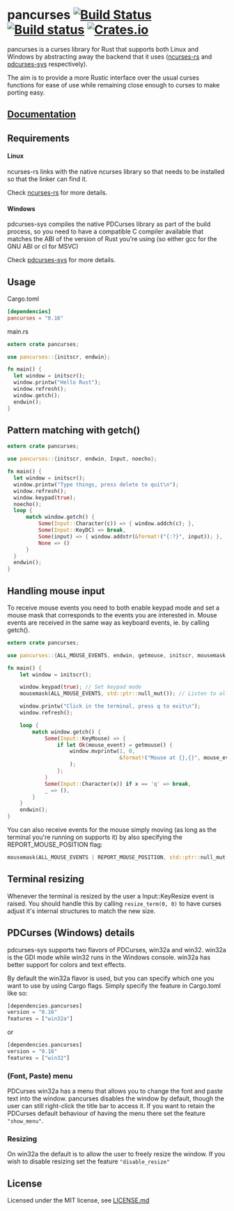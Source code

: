 # pancurses [![Build Status](https://travis-ci.org/ihalila/pancurses.svg?branch=master)](https://travis-ci.org/ihalila/pancurses) [![Build status](https://ci.appveyor.com/api/projects/status/x4j52ihig9n2e25y?svg=true)](https://ci.appveyor.com/project/ihalila/pancurses) [![Crates.io](https://img.shields.io/crates/v/pancurses.svg)](https://crates.io/crates/pancurses)

pancurses is a curses library for Rust that supports both Linux and Windows
by abstracting away the backend that it uses
([ncurses-rs](https://github.com/jeaye/ncurses-rs) and
[pdcurses-sys](https://github.com/ihalila/pdcurses-sys) respectively).

The aim is to provide a more Rustic interface over the usual curses functions
for ease of use while remaining close enough to curses to make porting easy.

## [Documentation](https://docs.rs/pancurses)

## Requirements
#### Linux
ncurses-rs links with the native ncurses library so that needs to be installed
so that the linker can find it.

Check [ncurses-rs](https://github.com/jeaye/ncurses-rs) for more details.

#### Windows
pdcurses-sys compiles the native PDCurses library as part of the build process,
so you need to have a compatible C compiler available that matches the ABI of
the version of Rust you're using (so either gcc for the GNU ABI or cl for MSVC)

Check [pdcurses-sys](https://github.com/ihalila/pdcurses-sys) for more details.

## Usage
Cargo.toml
```toml
[dependencies]
pancurses = "0.16"
```

main.rs
```rust
extern crate pancurses;

use pancurses::{initscr, endwin};

fn main() {
  let window = initscr();
  window.printw("Hello Rust");
  window.refresh();
  window.getch();
  endwin();
}
```

## Pattern matching with getch()

```rust
extern crate pancurses;

use pancurses::{initscr, endwin, Input, noecho};

fn main() {
  let window = initscr();
  window.printw("Type things, press delete to quit\n");
  window.refresh();
  window.keypad(true);
  noecho();
  loop {
      match window.getch() {
          Some(Input::Character(c)) => { window.addch(c); },
          Some(Input::KeyDC) => break,
          Some(input) => { window.addstr(&format!("{:?}", input)); },
          None => ()
      }
  }
  endwin();
}
```

## Handling mouse input

To receive mouse events you need to both enable keypad mode and set a mouse mask that corresponds
to the events you are interested in. Mouse events are received in the same way as keyboard events,
ie. by calling getch().

```rust
extern crate pancurses;

use pancurses::{ALL_MOUSE_EVENTS, endwin, getmouse, initscr, mousemask, Input};

fn main() {
    let window = initscr();

    window.keypad(true); // Set keypad mode
    mousemask(ALL_MOUSE_EVENTS, std::ptr::null_mut()); // Listen to all mouse events

    window.printw("Click in the terminal, press q to exit\n");
    window.refresh();

    loop {
        match window.getch() {
            Some(Input::KeyMouse) => {
                if let Ok(mouse_event) = getmouse() {
                    window.mvprintw(1, 0,
                                    &format!("Mouse at {},{}", mouse_event.x, mouse_event.y),
                    );
                };
            }
            Some(Input::Character(x)) if x == 'q' => break,
            _ => (),
        }
    }
    endwin();
}
```

You can also receive events for the mouse simply moving (as long as the terminal you're running on
supports it) by also specifying the REPORT_MOUSE_POSITION flag:
```rust
mousemask(ALL_MOUSE_EVENTS | REPORT_MOUSE_POSITION, std::ptr::null_mut());
```

## Terminal resizing

Whenever the terminal is resized by the user a Input::KeyResize event is raised. You should handle
this by calling ```resize_term(0, 0)``` to have curses adjust it's internal structures to match the
new size.

## PDCurses (Windows) details

pdcurses-sys supports two flavors of PDCurses, win32a and win32. win32a is the GDI mode while win32
runs in the Windows console. win32a has better support for colors and text effects.

By default the win32a flavor is used, but you can specify which one you want to use by using Cargo
flags. Simply specify the feature in Cargo.toml like so:

```rust
[dependencies.pancurses]
version = "0.16"
features = ["win32a"]
```
or

```rust
[dependencies.pancurses]
version = "0.16"
features = ["win32"]
```

### (Font, Paste) menu

PDCurses win32a has a menu that allows you to change the font and paste text into the window.
pancurses disables the window by default, though the user can still right-click the title bar to 
access it. If you want to retain the PDCurses default behaviour of having the menu there set the 
feature ```"show_menu"```.

### Resizing

On win32a the default is to allow the user to freely resize the window. If you wish to disable
resizing set the feature ```"disable_resize"```

## License

Licensed under the MIT license, see [LICENSE.md](LICENSE.md)
